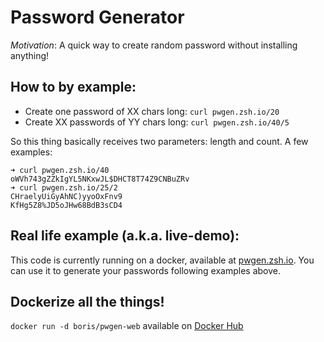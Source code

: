 # Password Generator

*Motivation*: A quick way to create random password without installing anything!

## How to by example:
- Create one password of XX chars long: `curl pwgen.zsh.io/20`
- Create XX passwords of YY chars long: `curl pwgen.zsh.io/40/5`

So this thing basically receives two parameters: length and count. A few
examples:

```
➜ curl pwgen.zsh.io/40                  
oWVh743gZZkIgYL5NKxwJL$DHCT8T74Z9CNBuZRv
➜ curl pwgen.zsh.io/25/2                
CHraelyUiGyAhNC)yyoOxFnv9               
KfHg5Z8%JD5oJHw68BdB3sCD4   
```

## Real life example (a.k.a. live-demo):

This code is currently running on a docker, available at
[pwgen.zsh.io](http://pwgen.zsh.io). You can use it to generate your passwords
following examples above.

## Dockerize all the things!
`docker run -d boris/pwgen-web` available on [Docker
Hub](https://hub.docker.com/r/boris/pwgen-web/)
